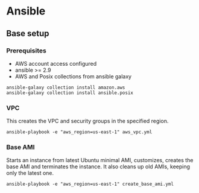 # Ansible

## Base setup

### Prerequisites

* AWS account access configured
* ansible >= 2.9
* AWS and Posix collections from ansible galaxy
```
ansible-galaxy collection install amazon.aws
ansible-galaxy collection install ansible.posix
```

### VPC

This creates the VPC and security groups in the specified region.

```
ansible-playbook -e "aws_region=us-east-1" aws_vpc.yml
```

### Base AMI

Starts an instance from latest Ubuntu minimal AMI, customizes, creates the base AMI and terminates
the instance. It also cleans up old AMIs, keeping only the latest one.

```
ansible-playbook -e "aws_region=us-east-1" create_base_ami.yml
```
